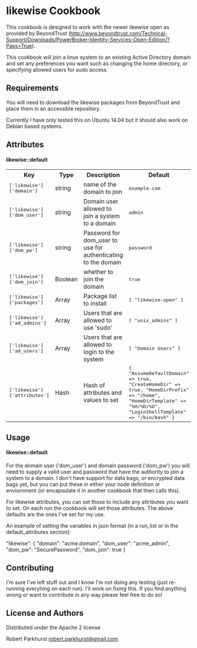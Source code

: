 likewise Cookbook
======================
This cookbook is designed to work with the newer likewise open as provided by BeyondTrust (http://www.beyondtrust.com/Technical-Support/Downloads/PowerBroker-Identity-Services-Open-Edition/?Pass=True).

This cookbook will join a linux system to an existing Active Directory domain and set any preferences you want such as changing the home directory, or specifying allowed users for sudo access.

Requirements
------------
You will need to download the likewise packages from BeyondTrust and place them in an accessible repository.

Currently I have only tested this on Ubuntu 14.04 but it should also work on Debian based systems.


Attributes
----------
#### likewise::default
<table>
  <tr>
    <th>Key</th>
    <th>Type</th>
    <th>Description</th>
    <th>Default</th>
  </tr>
  <tr>
    <td><tt>['likewise']['domain']</tt></td>
    <td>string</td>
    <td>name of the domain to join</td>
    <td><tt>example.com</tt></td>
  </tr>
  <tr>
    <td><tt>['likewise']['dom_user']</tt></td>
    <td>string</td>
    <td>Domain user allowed to join a system to a domain</td>
    <td><tt>admin</tt></td>
  </tr>
  <tr>
    <td><tt>['likewise']['dom_pw']</tt></td>
    <td>string</td>
    <td>Password for dom_user to use for authenticating to the domain</td>
    <td><tt>password</tt></td>
  </tr>
  <tr>
    <td><tt>['likewise']['dom_join']</tt></td>
    <td>Boolean</td>
    <td>whether to join the domain</td>
    <td><tt>true</tt></td>
  </tr>
  <tr>
    <td><tt>['likewise']['packages']</tt></td>
    <td>Array</td>
    <td>Package list to install</td>
    <td><tt>[ "likewise-open" ]</tt></td>
  </tr>
  <tr>
    <td><tt>['likewise']['ad_admins']</tt></td>
    <td>Array</td>
    <td>Users that are allowed to use 'sudo'</td>
    <td><tt>[ "unix_admins" ]</tt></td>
  </tr>
  <tr>
    <td><tt>['likewise']['ad_users']</tt></td>
    <td>Array</td>
    <td>Users that are allowed to login to the system</td>
    <td><tt>[ "Domain Users" ]</tt></td>
  </tr>
  <tr>
    <td><tt>['likewise']['attributes']</tt></td>
    <td>Hash</td>
    <td>Hash of attributes and values to set</td>
    <td><tt>{
  "AssumeDefaultDomain" => true,
  "CreateHomeDir" => true,
  "HomeDirPrefix" => "/home",
  "HomeDirTemplate" => "%H/%D/%U",
  "LoginShellTemplate" => "/bin/bash"
  }</tt></td>
  </tr>
</table>

Usage
-----
#### likewise::default

For the domain user ('dom_user') and domain password ('dom_pw') you will need to supply a valid user and password that have the authority to join a system to a domain.  I don't have support for data bags, or encrypted data bags yet, but you can put these in either your node definition or enviornment (or encapsulate it in another cookbook that then calls this).

For likewise attributes, you can set those to include any attributes you want to set.  On each run the cookbook will set those attributes.  The above defaults are the ones I've set for my use.


An example of setting the variables in json format (in a run_list or in the default_attributes section):

  "likewise": {
    "domain": "acme.domain",
    "dom_user": "acme_admin",
    "dom_pw": "SecurePassword",
    "dom_join": true
  }



Contributing
------------
I'm sure I've left stuff out and I know I'm not doing any testing (just re-running everyhing on each run).  I'll work on fixing this.  If you find anything wrong or want to contribute in any way please feel free to do so!



License and Authors
-------------------
Distributed under the Apache 2 license


Robert Parkhurst <robert.parkhurst@gmail.com>
